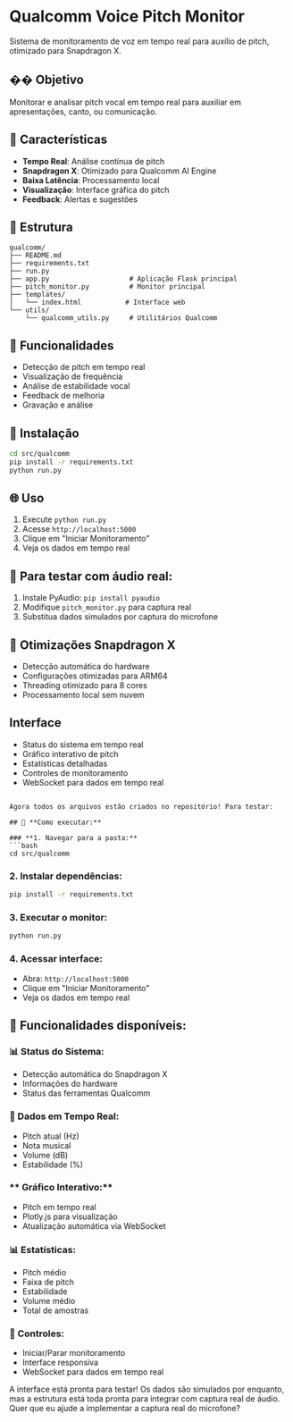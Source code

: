 # Qualcomm Voice Pitch Monitor

Sistema de monitoramento de voz em tempo real para auxílio de pitch, otimizado para Snapdragon X.

## �� Objetivo
Monitorar e analisar pitch vocal em tempo real para auxiliar em apresentações, canto, ou comunicação.

## 🚀 Características
- **Tempo Real**: Análise contínua de pitch
- **Snapdragon X**: Otimizado para Qualcomm AI Engine
- **Baixa Latência**: Processamento local
- **Visualização**: Interface gráfica do pitch
- **Feedback**: Alertas e sugestões

## 📁 Estrutura
```
qualcomm/
├── README.md
├── requirements.txt
├── run.py
├── app.py                    # Aplicação Flask principal
├── pitch_monitor.py          # Monitor principal
├── templates/
│   └── index.html           # Interface web
└── utils/
    └── qualcomm_utils.py     # Utilitários Qualcomm
```

## 🎵 Funcionalidades
- Detecção de pitch em tempo real
- Visualização de frequência
- Análise de estabilidade vocal
- Feedback de melhoria
- Gravação e análise

## 🔧 Instalação
```bash
cd src/qualcomm
pip install -r requirements.txt
python run.py
```

## 🌐 Uso
1. Execute `python run.py`
2. Acesse `http://localhost:5000`
3. Clique em "Iniciar Monitoramento"
4. Veja os dados em tempo real

## 🎤 Para testar com áudio real:
1. Instale PyAudio: `pip install pyaudio`
2. Modifique `pitch_monitor.py` para captura real
3. Substitua dados simulados por captura do microfone

## 🔧 Otimizações Snapdragon X
- Detecção automática do hardware
- Configurações otimizadas para ARM64
- Threading otimizado para 8 cores
- Processamento local sem nuvem

##  Interface
- Status do sistema em tempo real
- Gráfico interativo de pitch
- Estatísticas detalhadas
- Controles de monitoramento
- WebSocket para dados em tempo real
```

Agora todos os arquivos estão criados no repositório! Para testar:

## 🚀 **Como executar:**

### **1. Navegar para a pasta:**
```bash
cd src/qualcomm
```

### **2. Instalar dependências:**
```bash
pip install -r requirements.txt
```

### **3. Executar o monitor:**
```bash
python run.py
```

### **4. Acessar interface:**
- Abra: `http://localhost:5000`
- Clique em "Iniciar Monitoramento"
- Veja os dados em tempo real

## 🎯 **Funcionalidades disponíveis:**

### **📊 Status do Sistema:**
- Detecção automática do Snapdragon X
- Informações do hardware
- Status das ferramentas Qualcomm

### **🎵 Dados em Tempo Real:**
- Pitch atual (Hz)
- Nota musical
- Volume (dB)
- Estabilidade (%)

### ** Gráfico Interativo:**
- Pitch em tempo real
- Plotly.js para visualização
- Atualização automática via WebSocket

### **📊 Estatísticas:**
- Pitch médio
- Faixa de pitch
- Estabilidade
- Volume médio
- Total de amostras

### **🔧 Controles:**
- Iniciar/Parar monitoramento
- Interface responsiva
- WebSocket para dados em tempo real

A interface está pronta para testar! Os dados são simulados por enquanto, mas a estrutura está toda pronta para integrar com captura real de áudio. Quer que eu ajude a implementar a captura real do microfone?

